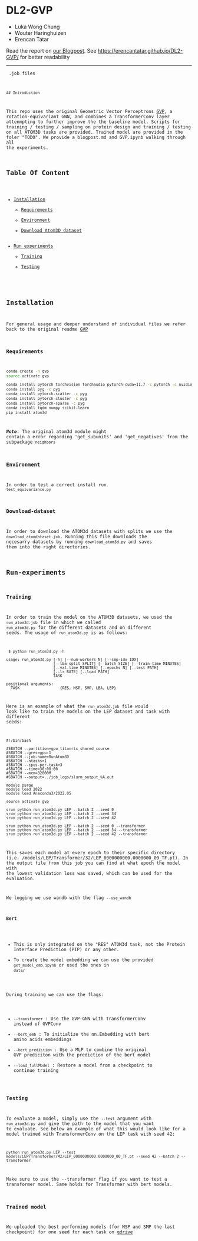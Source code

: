 # DL2-GVP
- Luka Wong Chung
- Wouter Haringhuizen
- Erencan Tatar

Read the report on [our Blogpost](./Blogpost.md).
See https://erencantatar.github.io/DL2-GVP/ for better readability

-----

<code to run files and jobs >  .job files

    
    ## Introduction

This repo uses the original Geometric Vector Perceptrons [GVP](https://github.com/drorlab/gvp-pytorch/tree/main), a rotation-equivariant GNN, and combines a TransformerConv layer attenmpting to further improve the the baseline model.
Scripts for training / testing / sampling on protein design and training / testing on all ATOM3D tasks are provided.
Trained model are provided in the foler "TODO".
We provide a blogpost.md and GVP.ipynb walking through all the experiments.

## Table Of Content
- [Installation](#installation)
    - [Requirements](#composer)
    - [Environment](#Environment)
    - [Download Atom3D dataset](#Download-dataset)
- [Run experiments](#Run-experiments)
    - [Training](#Training)
    - [Testing](#Testing)

## Installation
For general usage and deeper understand of individual files we refer back to the original readme [GVP](https://github.com/drorlab/gvp-pytorch/tree/main)
### Requirements


```bash
conda create -n gvp
source activate gvp

conda install pytorch torchvision torchaudio pytorch-cuda=11.7 -c pytorch -c nvidia
conda install pyg -c pyg
conda install pytorch-scatter -c pyg
conda install pytorch-cluster -c pyg
conda install pytorch-sparse -c pyg
conda install tqdm numpy scikit-learn
pip install atom3d  
```
***Note***: The original atom3d module might contain a error regarding 'get_subunits' and 'get_negatives' from the subpackage `neighbors`

### Environment
In order to test a correct install run  `test_equivariance.py`

### Download-dataset
In order to download the ATOM3d datasets with splits we use the `download_atomdataset.job`. Running this file downloads the necesarry datasets by running `download_atom3d.py` and saves them into the right directories.

## Run-experiments
### Training
In order to train the model on the ATOM3D datasets, we used the `run_atom3d.job` file in which we called `run_atom3d.py` for the different datasets and on different seeds. The usage of `run_atom3d.py` is as follows:
```
 $ python run_atom3d.py -h

usage: run_atom3d.py [-h] [--num-workers N] [--smp-idx IDX]
                     [--lba-split SPLIT] [--batch SIZE] [--train-time MINUTES]
                     [--val-time MINUTES] [--epochs N] [--test PATH]
                     [--lr RATE] [--load PATH]
                     TASK

positional arguments:
  TASK                  {RES, MSP, SMP, LBA, LEP}

```
Here is an example of what the `run_atom3d.job` file would look like to train the models on the LEP dataset and task with different seeds:
```
#!/bin/bash

#SBATCH --partition=gpu_titanrtx_shared_course
#SBATCH --gres=gpu:1
#SBATCH --job-name=RunAtom3D
#SBATCH --ntasks=1
#SBATCH --cpus-per-task=3
#SBATCH --time=36:00:00
#SBATCH --mem=32000M
#SBATCH --output=../job_logs/slurm_output_%A.out

module purge
module load 2022
module load Anaconda3/2022.05

source activate gvp

srun python run_atom3d.py LEP --batch 2 --seed 0 
srun python run_atom3d.py LEP --batch 2 --seed 34
srun python run_atom3d.py LEP --batch 2 --seed 42

srun python run_atom3d.py LEP --batch 2 --seed 0 --transformer
srun python run_atom3d.py LEP --batch 2 --seed 34 --transformer
srun python run_atom3d.py LEP --batch 2 --seed 42 --transformer
```
This saves each model at every epoch to their specific directory (i.e. /models/LEP/Transformer/32/LEP_0000000000.0000000_00_TF.pt). In the output file from this job you can find at what epoch the model with the lowest validation loss was saved, which can be used for the evaluation.

We logging we use wandb with the flag `--use_wandb` 
    
#### Bert
- This is only integrated on the "RES" ATOM3d task, not the Protein Interface Prediction (PIP) or any other.
- To create the model embedding we can use the provided `get_model_emb.ipynb` or used the ones in `data/`

During training we can use the flags:
- `--transformer` : Use the GVP-GNN with TransformerConv instead of GVPConv
- `--bert_emb`    : To initialize the nn.Embedding with bert amino acids embeddings   
- `--bert_prediction` : Use a MLP to combine the original GVP prediciton with the prediction of the bert model     
- `--load_fullModel`   : Restore a model from a checkpoint to continue training

### Testing
To evaluate a model, simply use the `--test` argument with `run_atom3d.py` and give the path to the model that you want to evaluate. See below an example of what this would look like for a model trained with TransformerConv on the LEP task with seed 42:
```
python run_atom3d.py LEP --test models/LEP/Transformer/42/LEP_0000000000.0000000_00_TF.pt --seed 42 --batch 2 --transformer
```
Make sure to use the --transformer flag if you want to test a transformer model. Same holds for Transformer with bert models.
   
### Trained model
We uploaded the best performing models (for MSP and SMP the last checkpoint) for one seed for each task on [gdrive](https://drive.google.com/drive/folders/1oGS5stOltkyswgspq16Dn33lSzdDHBL2?usp=sharing)
